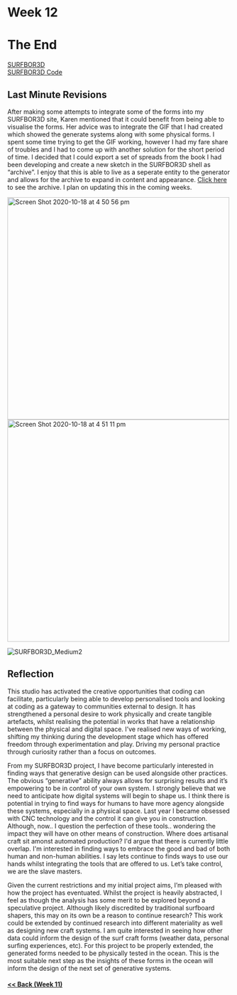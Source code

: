 # Week 12

# The End

[SURFBOR3D](https://louiseastt.github.io/SURFBOR3D/generator/) <br />
[SURFBOR3D Code](https://github.com/LouisEastt/Slave2/blob/master/X__Week%2012/SURFBOR3D.md)

## Last Minute Revisions
After making some attempts to integrate some of the forms into my SURFBOR3D site, Karen mentioned that it could benefit from being able to visualise the forms. Her advice was to integrate the GIF that I had created which showed the generate systems along with some physical forms. I spent some time trying to get the GIF working, however I had my fare share of troubles and I had to come up with another solution for the short period of time. I decided that I could export a set of spreads from the book I had been developing and create a new sketch in the SURFBOR3D shell as “archive”. I enjoy that this is able to live as a seperate entity to the generator and allows for the archive to expand in content and appearance. [Click here](https://louiseastt.github.io/SURFBOR3D/archive/) to see the archive. I plan on updating this in the coming weeks.

<img width="500" alt="Screen Shot 2020-10-18 at 4 50 56 pm" src="https://user-images.githubusercontent.com/68723193/96359758-2d55d880-1162-11eb-9b9c-dbd82307286e.png"> <img width="500" alt="Screen Shot 2020-10-18 at 4 51 11 pm" src="https://user-images.githubusercontent.com/68723193/96359760-321a8c80-1162-11eb-8783-bcf0c174f096.png">




![SURFBOR3D_Medium2](https://user-images.githubusercontent.com/68723193/96359514-78bab780-115f-11eb-8c71-8830bdfb9d59.gif)

## Reflection

This studio has activated the creative opportunities that coding can facilitate, particularly being able to develop personalised tools and looking at coding as a gateway to communities external to design. It has strengthened a personal desire to work physically and create tangible artefacts, whilst realising the potential in works that have a relationship between the physical and digital space. I’ve realised new ways of working, shifting my thinking during the development stage which has offered freedom through experimentation and play. Driving my personal practice through curiosity rather than a focus on outcomes.

From my SURFBOR3D project, I have become particularly interested in finding ways that generative design can be used alongside other practices. The obvious “generative” ability always allows for surprising results and it’s empowering to be in control of your own system. I strongly believe that we need to anticipate how digital systems will begin to shape us. I think there is potential in trying to find ways for humans to have more agency alongside these systems, especially in a physical space. Last year I became obsessed with CNC technology and the control it can give you in construction. Although, now.. I question the perfection of these tools.. wondering the impact they will have on other means of construction. Where does artisanal craft sit amonst automated production? I'd argue that there is currently little overlap. I'm interested in finding ways to embrace the good and bad of both human and non-human abilities. I say lets continue to finds ways to use our hands whilst integrating the tools that are offered to us. Let’s take control, we are the slave masters. 
 
Given the current restrictions and my initial project aims, I’m pleased with how the project has eventuated. Whilst the project is heavily abstracted, I feel as though the analysis has some merit to be explored beyond a speculative project. Although likely discredited by traditional surfboard shapers, this may on its own be a reason to continue research? This work could be extended by continued research into different materiality as well as designing new craft systems. I am quite interested in seeing how other data could inform the design of the surf craft forms (weather data, personal surfing experiences, etc). For this project to be properly extended, the generated forms needed to be physically tested in the ocean. This is the most suitable next step as the insights of these forms in the ocean will inform the design of the next set of generative systems.


#### [<< Back (Week 11)](https://louiseastt.github.io/Slave2/X__Week%2011/)


